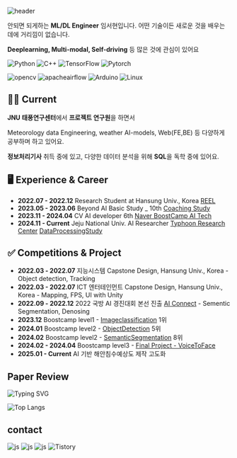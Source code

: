 
![header](https://capsule-render.vercel.app/api?type=waving&color=timeGradient&height=200&section=header&text=__AIm&animation=fadeIn&fontAlign=80
)

안되면 되게하는 **ML/DL Engineer** 임서현입니다. 어떤 기술이든 새로운 것을 배우는 데에 거리낌이 없습니다.

**Deeplearning, Multi-modal, Self-driving** 등 많은 것에 관심이 있어요

<img alt="Python" src ="https://img.shields.io/badge/Python-3776AB.svg?&style=for-the-badge&logo=Python&logoColor=white"/> <img alt="C++" src ="https://img.shields.io/badge/C++-00599C.svg?&style=for-the-badge&logo=Cplusplus&logoColor=white"/> <img alt="TensorFlow" src ="https://img.shields.io/badge/TensorFlow-FF6F00.svg?&style=for-the-badge&logo=TensorFlow&logoColor=white"/> <img alt="Pytorch" src ="https://img.shields.io/badge/Pytorch-EE4C2C.svg?&style=for-the-badge&logo=Pytorch&logoColor=white"/> 

<img alt="opencv" src ="https://img.shields.io/badge/opencv-5C3EE8.svg?&style=for-the-badge&logo=opencv&logoColor=white"/> <img alt="apacheairflow" src ="https://img.shields.io/badge/apacheairflow-017CEE.svg?&style=for-the-badge&logo=apacheairflow&logoColor=white"/> <img alt="Arduino" src ="https://img.shields.io/badge/Arduino-00878F.svg?&style=for-the-badge&logo=Arduino&logoColor=white"/> <img alt="Linux" src ="https://img.shields.io/badge/Linux-FCC624.svg?&style=for-the-badge&logo=Linux&logoColor=white"/>


## 👩‍💻 Current
**JNU 태풍연구센터**에서 **프로젝트 연구원**을 하면서 

Meteorology data Engineering, weather AI-models, Web(FE,BE) 등 다양하게 공부하며 하고 있어요.

**정보처리기사** 취득 중에 있고, 다양한 데이터 분석을 위해 **SQL**을 독학 중에 있어요.



## 🖥️ Experience & Career

 - **2022.07 - 2022.12** Research Student at Hansung Univ., Korea [REEL](https://sites.google.com/view/hsreelab)
 - **2023.05 - 2023.06** Beyond AI Basic Study _ 10th [Coaching Study](https://www.boostcourse.org/study-ai111-2023)
 - **2023.11 - 2024.04** CV AI developer 6th [Naver BoostCamp AI Tech](https://boostcamp.connect.or.kr/program_ai.html)
 - **2024.11 - Current** Jeju National Univ. AI Researcher [Typhoon Research Center](http://www.typhoon.or.kr/) [DataProcessingStudy](https://github.com/dlatjgus0612/DataProcessing_TRC)

## ✅ Competitions & Project
 - **2022.03 - 2022.07** 지능시스템 Capstone Design, Hansung Univ., Korea - Object detection, Tracking
 - **2022.03 - 2022.07** ICT 엔터테인먼트 Capstone Design, Hansung Univ., Korea - Mapping, FPS, UI with Unity
 - **2022.09 - 2022.12** 2022 국방 AI 경진대회 본선 진출  [AI Connect](https://aiconnect.kr/competition/detail/213) - Sementic Segmentation, Denosing
 - **2023.12** Boostcamp level1 - [Imageclassification](https://github.com/boostcampaitech6/level1-imageclassification-cv-01) 1위
 - **2024.01** Boostcamp level2 - [ObjectDetection](https://github.com/boostcampaitech6/level2-objectdetection-cv-08) 5위
 - **2024.02** Boostcamp level2 - [SemanticSegmentation](https://github.com/boostcampaitech6/level2-cv-semanticsegmentation-cv-08) 8위
 - **2024.02 - 2024.04** Boostcamp level3 - [Final Project - VoiceToFace](https://github.com/boostcampaitech6/level2-3-cv-finalproject-cv-08)
 - **2025.01 - Current** AI 기반 해안침수예상도 제작 고도화


## Paper Review
![Typing SVG](https://readme-typing-svg.demolab.com/?lines=not+yet+^^;)

![Top Langs](https://github-readme-stats.vercel.app/api/top-langs/?username=dlatjgus0612&layout=compact&theme=dracula)

## contact
![js](https://img.shields.io/badge/Gmail-D14836?style=for-the-badge&logo=gmail&logoColor=white) ![js](https://img.shields.io/badge/Slack-4A154B?style=for-the-badge&logo=slack&logoColor=white)
 ![js](https://img.shields.io/badge/Discord-7289DA?style=for-the-badge&logo=discord&logoColor=white) <img alt="Tistory" src ="https://img.shields.io/badge/Tistory-000000.svg?&style=for-the-badge&logo=Tistory&logoColor=white"/>


